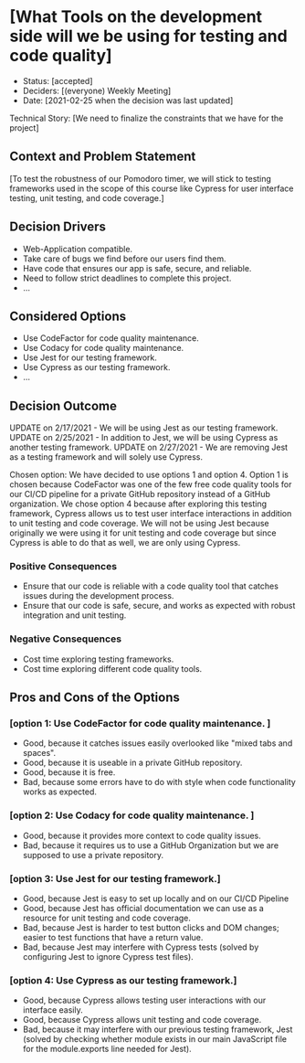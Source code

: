 # [What Tools on the development side will we be using for testing and code quality]

* Status: [accepted] <!-- optional -->
* Deciders: [(everyone) Weekly Meeting] <!-- optional -->
* Date: [2021-02-25 when the decision was last updated] <!-- optional -->

Technical Story: [We need to finalize the constraints that we have for the project] <!-- optional -->

## Context and Problem Statement

[To test the robustness of our Pomodoro timer, we will stick to testing frameworks used in the scope of this course like Cypress for user interface testing, unit testing, and code coverage.]

## Decision Drivers <!-- optional -->

* Web-Application compatible.
* Take care of bugs we find before our users find them.
* Have code that ensures our app is safe, secure, and reliable.
* Need to follow strict deadlines to complete this project.
* … <!-- numbers of drivers can vary -->

## Considered Options

* Use CodeFactor for code quality maintenance.
* Use Codacy for code quality maintenance.
* Use Jest for our testing framework.
* Use Cypress as our testing framework.
* … <!-- numbers of options can vary -->

## Decision Outcome

UPDATE on 2/17/2021 - We will be using Jest as our testing framework.
UPDATE on 2/25/2021 - In addition to Jest, we will be using Cypress as another testing framework.
UPDATE on 2/27/2021 - We are removing Jest as a testing framework and will solely use Cypress.

Chosen option: We have decided to use options 1 and option 4. Option 1 is chosen because CodeFactor was one of the few free code quality tools for our CI/CD pipeline for a private GitHub repository instead of a GitHub organization. We chose option 4 because after exploring this testing framework, Cypress allows us to test user interface interactions in addition to unit testing and code coverage. We will not be using Jest because originally we were using it for unit testing and code coverage but since Cypress is able to do that as well, we are only using Cypress.
<br/>


### Positive Consequences <!-- optional -->

* Ensure that our code is reliable with a code quality tool that catches issues during the development process.
* Ensure that our code is safe, secure, and works as expected with robust integration and unit testing.

### Negative Consequences <!-- optional -->

* Cost time exploring testing frameworks.
* Cost time exploring different code quality tools.

## Pros and Cons of the Options <!-- optional -->

### [option 1: Use CodeFactor for code quality maintenance. ]

* Good, because it catches issues easily overlooked like "mixed tabs and spaces".
* Good, because it is useable in a private GitHub repository.
* Good, because it is free.
* Bad, because some errors have to do with style when code functionality works as expected.

### [option 2: Use Codacy for code quality maintenance. ]

* Good, because it provides more context to code quality issues.
* Bad, because it requires us to use a GitHub Organization but we are supposed to use a private repository.

### [option 3: Use Jest for our testing framework.]

* Good, because Jest is easy to set up locally and on our CI/CD Pipeline
* Good, because Jest has official documentation we can use as a resource for unit testing and code coverage.
* Bad, because Jest is harder to test button clicks and DOM changes; easier to test functions that have a return value.
* Bad, because Jest may interfere with Cypress tests (solved by configuring Jest to ignore Cypress test files).

### [option 4: Use Cypress as our testing framework.]

* Good, because Cypress allows testing user interactions with our interface easily.
* Good, because Cypress allows unit testing and code coverage.
* Bad, because it may interfere with our previous testing framework, Jest (solved by checking whether module exists in our main JavaScript file for the module.exports line needed for Jest).

<!-- markdownlint-disable-file MD013 -->

